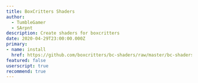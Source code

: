 ```yaml
---
title: BoxCritters Shaders
author:
  - TumbleGamer
  - SArpnt
description: Create shaders for boxcritters
date: 2020-04-29T23:00:00.000Z
primary:
- name: install
  href: https://github.com/boxcritters/bc-shaders/raw/master/bc-shaders.user.js
featured: false
userscript: true
recommend: true
---
```

